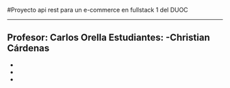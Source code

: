 #Proyecto api rest para un e-commerce en fullstack 1 del DUOC

---

Profesor: Carlos Orella
Estudiantes:
-Christian Cárdenas
-
-
-
-